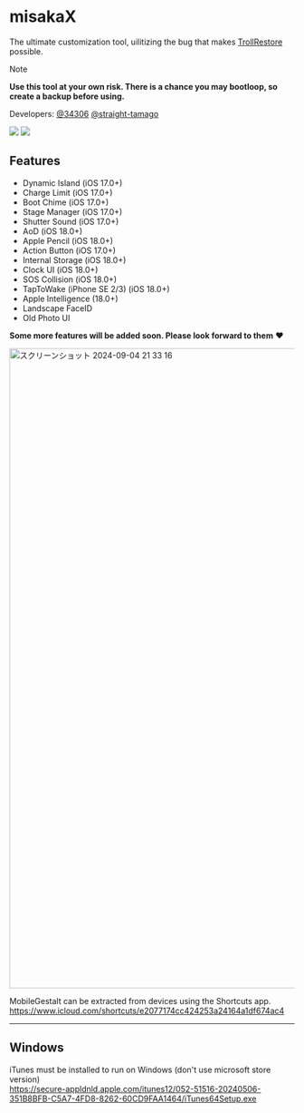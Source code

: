 # misakaX
The ultimate customization tool, uilitizing the bug that makes [TrollRestore](https://github.com/JJTech0130/TrollRestore) possible.

> [!NOTE]
> **Use this tool at your own risk. There is a chance you may bootloop, so create a backup before using.**

Developers: [@34306](https://github.com/34306) [@straight-tamago](https://github.com/straight-tamago)

<a href="https://github.com/straight-tamago/misakaX/releases/latest"><img src="https://img.shields.io/github/v/release/straight-tamago/misakaX?color=d774d5" /></a>
<a href="https://github.com/straight-tamago/misakaX/releases"><img src="https://img.shields.io/github/downloads/straight-tamago/misakaX/total?color=d774d5" /></a>

## Features
- Dynamic Island (iOS 17.0+)
- Charge Limit (iOS 17.0+)
- Boot Chime (iOS 17.0+)
- Stage Manager (iOS 17.0+)
- Shutter Sound (iOS 17.0+)
- AoD (iOS 18.0+)
- Apple Pencil (iOS 18.0+)
- Action Button (iOS 17.0+)
- Internal Storage (iOS 18.0+)
- Clock UI (iOS 18.0+)
- SOS Collision (iOS 18.0+)
- TapToWake (iPhone SE 2/3) (iOS 18.0+)
- Apple Intelligence (18.0+)
- Landscape FaceID
- Old Photo UI

**Some more features will be added soon. Please look forward to them** ❤️

<img width="1129" alt="スクリーンショット 2024-09-04 21 33 16" src="https://github.com/user-attachments/assets/c53f0242-a49a-4c55-93bc-b229d588eaf5">

MobileGestalt can be extracted from devices using the Shortcuts app. 
https://www.icloud.com/shortcuts/e2077174cc424253a24164a1df674ac4

---
## Windows
iTunes must be installed to run on Windows (don't use microsoft store version)  
https://secure-appldnld.apple.com/itunes12/052-51516-20240506-351B8BFB-C5A7-4FD8-8262-60CD9FAA1464/iTunes64Setup.exe
